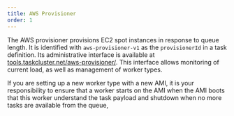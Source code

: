 ```yaml
---
title: AWS Provisioner
order: 1
---
```


The AWS provisioner provisions EC2 spot instances in response to queue length.
It is identified with `aws-provisioner-v1` as the `provisionerId` in a task
definition.  Its administrative interface is available at
[tools.taskcluster.net/aws-provisioner/](https://tools.taskcluster.net/aws-provisioner/).
This interface allows monitoring of current load, as well as management of
worker types.

If you are setting up a new worker type with a new AMI, it is your
responsibility to ensure that a worker starts on the AMI when the AMI boots
that this worker understand the task payload and shutdown when no more tasks
are available from the queue,
